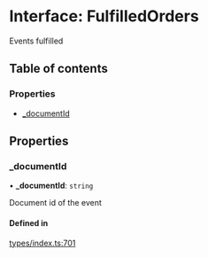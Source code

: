 # Interface: FulfilledOrders

Events fulfilled

## Table of contents

### Properties

- [\_documentId](FulfilledOrders.md#_documentid)

## Properties

### \_documentId

• **\_documentId**: `string`

Document id of the event

#### Defined in

[types/index.ts:701](https://github.com/nevermined-io/components-catalog/blob/20a1be5/lib/src/types/index.ts#L701)
